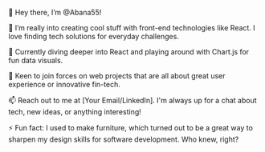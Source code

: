 👋 Hey there, I’m @Abana55!

👀 I’m really into creating cool stuff with front-end technologies like React. I love finding tech solutions for everyday challenges.

🌱 Currently diving deeper into React and playing around with Chart.js for fun data visuals.

💞️ Keen to join forces on web projects that are all about great user experience or innovative fin-tech.

📫 Reach out to me at [Your Email/LinkedIn]. I'm always up for a chat about tech, new ideas, or anything interesting!

⚡ Fun fact: I used to make furniture, which turned out to be a great way to sharpen my design skills for software development. Who knew, right?
<!---
Abana55/Abana55 is a ✨ special ✨ repository because its `README.md` (this file) appears on your GitHub profile.
You can click the Preview link to take a look at your changes.
--->

